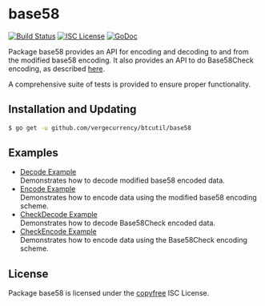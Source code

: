 base58
==========

[![Build Status](http://img.shields.io/travis/vergecurrency/btcutil.svg)](https://travis-ci.org/vergecurrency/btcutil)
[![ISC License](http://img.shields.io/badge/license-ISC-blue.svg)](http://copyfree.org)
[![GoDoc](https://img.shields.io/badge/godoc-reference-blue.svg)](http://godoc.org/github.com/vergecurrency/btcutil/base58)

Package base58 provides an API for encoding and decoding to and from the
modified base58 encoding.  It also provides an API to do Base58Check encoding,
as described [here](https://en.bitcoin.it/wiki/Base58Check_encoding).

A comprehensive suite of tests is provided to ensure proper functionality.

## Installation and Updating

```bash
$ go get -u github.com/vergecurrency/btcutil/base58
```

## Examples

* [Decode Example](http://godoc.org/github.com/vergecurrency/btcutil/base58#example-Decode)  
  Demonstrates how to decode modified base58 encoded data.
* [Encode Example](http://godoc.org/github.com/vergecurrency/btcutil/base58#example-Encode)  
  Demonstrates how to encode data using the modified base58 encoding scheme.
* [CheckDecode Example](http://godoc.org/github.com/vergecurrency/btcutil/base58#example-CheckDecode)  
  Demonstrates how to decode Base58Check encoded data.
* [CheckEncode Example](http://godoc.org/github.com/vergecurrency/btcutil/base58#example-CheckEncode)  
  Demonstrates how to encode data using the Base58Check encoding scheme.

## License

Package base58 is licensed under the [copyfree](http://copyfree.org) ISC
License.
